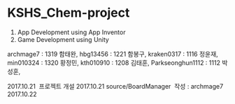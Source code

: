 # KSHS_Chem-project

1. App Development using App Inventor
2. Game Development using Unity

archmage7  : 1319 함태완,
hbg13456   : 1221 함봉구,
kraken0317 : 1116 정윤재,
min010324  : 1320 황정민,
kth010910  : 1208 김태훈,
Parkseonghun1112  : 1112 박성훈, 


2017.10.21  프로젝트 개설
2017.10.21  source/BoardManager  작성 : archmage7
2017.10.22  
